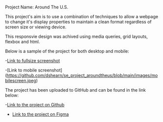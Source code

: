 Project Name: Around The U.S.

This project's aim is to use a combination of techniques to allow a webpage to change it's display properties to maintain a clean format regardless of screen size or viewing device.

This responsvie design was achived using media queries, grid layouts, flexbox and html.

Below is a sample of the project for both desktop and mobile:

-[Link to fullsize screenshot](https://github.com/dshearn/se_project_aroundtheus/blob/main/images/fullscreen.jpeg)

-[Link to mobile screenshot] (https://github.com/dshearn/se_project_aroundtheus/blob/main/images/mobilescreen.jpeg)

The project has been uploaded to GitHub and can be found in the link below:

-[Link to the project on Github](https://dshearn.github.io)

- [Link to the project on Figma](https://www.figma.com/file/ii4xxsJ0ghevUOcssTlHZv/Sprint-3%3A-Around-the-US?node-id=0%3A1)
